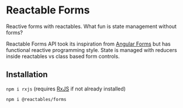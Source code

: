 # Reactable Forms

Reactive forms with reactables. What fun is state management without forms?

Reactable Forms API took its inspiration from [Angular Forms](https://angular.dev/guide/forms) but has functional reactive programming style. State is managed with reducers inside reactables vs class based form controls. 

## Installation <a name="installation"></a>

`npm i rxjs` (requires [RxJS](https://rxjs.dev/) if not already installed)

`npm i @reactables/forms`
